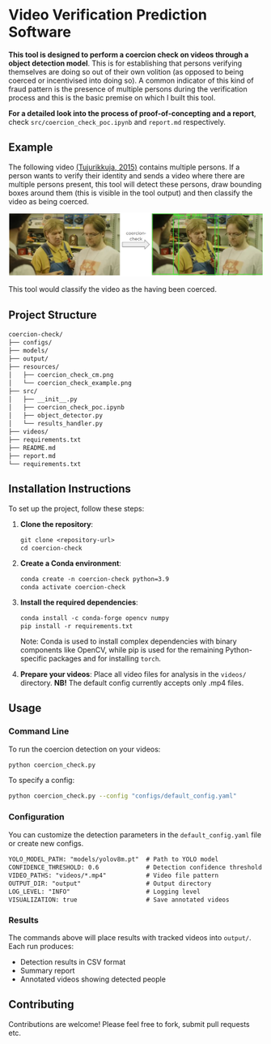 # Video Verification Prediction Software

**This tool is designed to perform a coercion check on videos through a object detection model**. This is for establishing that persons verifying themselves are doing so out of their own volition (as opposed to being coerced or incentivised into doing so). A common indicator of this kind of fraud pattern is the presence of multiple persons during the verification process and this is the basic premise on which I built this tool.

**For a detailed look into the process of proof-of-concepting and a report**, check `src/coercion_check_poc.ipynb` and `report.md` respectively.

## Example

The following video [(Tujurikkuja, 2015)](https://www.youtube.com/watch?v=wtPFdOhNTSc) contains multiple persons. If a person wants to verify their identity and sends a video where there are multiple persons present, this tool will detect these persons, draw bounding boxes around them (this is visible in the tool output) and then classify the video as being coerced.

![Original Example](resources/coercion_check_example.png)

This tool would classify the video as the having been coerced.

## Project Structure
```
coercion-check/
├── configs/
├── models/
├── output/
├── resources/
│   ├── coercion_check_cm.png
│   └── coercion_check_example.png
├── src/
│   ├── __init__.py
│   ├── coercion_check_poc.ipynb
│   ├── object_detector.py
│   └── results_handler.py
├── videos/
├── requirements.txt
├── README.md
├── report.md
└── requirements.txt
```

## Installation Instructions

To set up the project, follow these steps:

1. **Clone the repository**:
   ```
   git clone <repository-url>
   cd coercion-check
   ```

2. **Create a Conda environment**:
   ```
   conda create -n coercion-check python=3.9
   conda activate coercion-check
   ```

3. **Install the required dependencies**:
   ```
   conda install -c conda-forge opencv numpy
   pip install -r requirements.txt
   ```
   
   Note: Conda is used to install complex dependencies with binary components like OpenCV,
   while pip is used for the remaining Python-specific packages and for installing `torch`.

4. **Prepare your videos**:
Place all video files for analysis in the `videos/` directory. **NB!** The default config currently accepts only .mp4 files.

## Usage

### Command Line

To run the coercion detection on your videos:

```bash
python coercion_check.py
```

To specify a config:
```bash
python coercion_check.py --config "configs/default_config.yaml"
```
### Configuration
You can customize the detection parameters in the `default_config.yaml` file or create new configs.

```
YOLO_MODEL_PATH: "models/yolov8m.pt"  # Path to YOLO model
CONFIDENCE_THRESHOLD: 0.6             # Detection confidence threshold
VIDEO_PATHS: "videos/*.mp4"           # Video file pattern
OUTPUT_DIR: "output"                  # Output directory
LOG_LEVEL: "INFO"                     # Logging level
VISUALIZATION: true                   # Save annotated videos
```


### Results

The commands above will place results with tracked videos into `output/`. Each run produces:

- Detection results in CSV format
- Summary report
- Annotated videos showing detected people

## Contributing

Contributions are welcome! Please feel free to fork, submit pull requests etc.